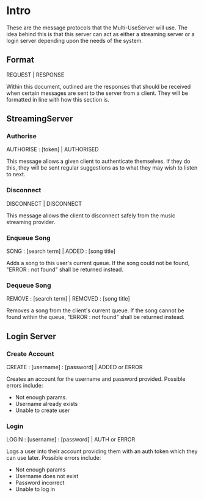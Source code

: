 # Intro

These are the message protocols that the Multi-UseServer will use.
The idea behind this is that this server can act as either a streaming server or a login server depending upon the needs of the system.

## Format

REQUEST | RESPONSE

Within this document, outlined are the responses that should be received when certain messages are sent to the server from a client. They will be formatted in line with how this section is.

## StreamingServer

### Authorise

AUTHORISE : [token] | AUTHORISED

This message allows a given client to authenticate themselves. If they do this, they will be sent regular suggestions as to what they may wish to listen to next.

### Disconnect

DISCONNECT | DISCONNECT

This message allows the client to disconnect safely from the music streaming provider.

### Enqueue Song

SONG : [search term] | ADDED : [song title]

Adds a song to this user's current queue. If the song could not be found, "ERROR : not found" shall be returned instead.

### Dequeue Song

REMOVE : [search term] | REMOVED : [song title]

Removes a song from the client's current queue. If the song cannot be found within the queue, "ERROR : not found" shall be returned instead.

## Login Server

### Create Account

CREATE : [username] : [password] | ADDED or ERROR

Creates an account for the username and password provided.
Possible errors include:
- Not enough params.
- Username already exists
- Unable to create user

### Login

LOGIN : [username] : [password] | AUTH or ERROR

Logs a user into their account providing them with an auth token which they can use later.
Possible errors include:
- Not enough params
- Username does not exist
- Password incorrect
- Unable to log in
